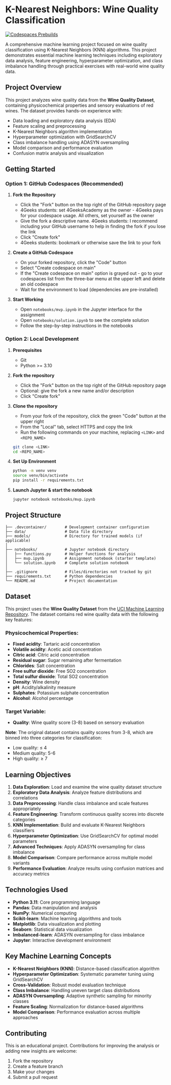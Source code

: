 # K-Nearest Neighbors: Wine Quality Classification

[![Codespaces Prebuilds](https://github.com/4GeeksAcademy/gperdrizet-k-nearest-neighbors/actions/workflows/codespaces/create_codespaces_prebuilds/badge.svg)](https://github.com/4GeeksAcademy/gperdrizet-k-nearest-neighbors/actions/workflows/codespaces/create_codespaces_prebuilds)

A comprehensive machine learning project focused on wine quality classification using K-Nearest Neighbors (KNN) algorithms. This project demonstrates essential machine learning techniques including exploratory data analysis, feature engineering, hyperparameter optimization, and class imbalance handling through practical exercises with real-world wine quality data.


## Project Overview

This project analyzes wine quality data from the **Wine Quality Dataset**, containing physicochemical properties and sensory evaluations of red wines. The dataset provides hands-on experience with:

- Data loading and exploratory data analysis (EDA)
- Feature scaling and preprocessing
- K-Nearest Neighbors algorithm implementation
- Hyperparameter optimization with GridSearchCV
- Class imbalance handling using ADASYN oversampling
- Model comparison and performance evaluation
- Confusion matrix analysis and visualization


## Getting Started

### Option 1: GitHub Codespaces (Recommended)

1. **Fork the Repository**
   - Click the "Fork" button on the top right of the GitHub repository page
   - 4Geeks students: set 4GeeksAcademy as the owner - 4Geeks pays for your codespace usage. All others, set yourself as the owner
   - Give the fork a descriptive name. 4Geeks students: I recommend including your GitHub username to help in finding the fork if you lose the link
   - Click "Create fork"
   - 4Geeks students: bookmark or otherwise save the link to your fork

2. **Create a GitHub Codespace**
   - On your forked repository, click the "Code" button
   - Select "Create codespace on main"
   - If the "Create codespace on main" option is grayed out - go to your codespaces list from the three-bar menu at the upper left and delete an old codespace
   - Wait for the environment to load (dependencies are pre-installed)

3. **Start Working**
   - Open `notebooks/mvp.ipynb` in the Jupyter interface for the assignment
   - Open `notebooks/solution.ipynb` to see the complete solution
   - Follow the step-by-step instructions in the notebooks

### Option 2: Local Development

1. **Prerequisites**
   - Git
   - Python >= 3.10

2. **Fork the repository**
   - Click the "Fork" button on the top right of the GitHub repository page
   - Optional: give the fork a new name and/or description
   - Click "Create fork"

3. **Clone the repository**
   - From your fork of the repository, click the green "Code" button at the upper right
   - From the "Local" tab, select HTTPS and copy the link
   - Run the following commands on your machine, replacing `<LINK>` and `<REPO_NAME>`

   ```bash
   git clone <LINK>
   cd <REPO_NAME>
   ```

4. **Set Up Environment**

   ```bash
   python -m venv venv
   source venv/bin/activate
   pip install -r requirements.txt
   ```

5. **Launch Jupyter & start the notebook**
   ```bash
   jupyter notebook notebooks/mvp.ipynb
   ```


## Project Structure

```
├── .devcontainer/        # Development container configuration
├── data/                 # Data file directory
├── models/               # Directory for trained models (if applicable)
│
├── notebooks/            # Jupyter notebook directory
│   ├── functions.py      # Helper functions for analysis
│   ├── mvp.ipynb         # Assignment notebook (starter template)
│   └── solution.ipynb    # Complete solution notebook
│
├── .gitignore            # Files/directories not tracked by git
├── requirements.txt      # Python dependencies
└── README.md             # Project documentation
```

## Dataset

This project uses the **Wine Quality Dataset** from the [UCI Machine Learning Repository](https://archive.ics.uci.edu/dataset/186/wine+quality). The dataset contains red wine quality data with the following key features:

### Physicochemical Properties:
- **Fixed acidity**: Tartaric acid concentration
- **Volatile acidity**: Acetic acid concentration  
- **Citric acid**: Citric acid concentration
- **Residual sugar**: Sugar remaining after fermentation
- **Chlorides**: Salt concentration
- **Free sulfur dioxide**: Free SO2 concentration
- **Total sulfur dioxide**: Total SO2 concentration
- **Density**: Wine density
- **pH**: Acidity/alkalinity measure
- **Sulphates**: Potassium sulphate concentration
- **Alcohol**: Alcohol percentage

### Target Variable:
- **Quality**: Wine quality score (3-8) based on sensory evaluation

**Note**: The original dataset contains quality scores from 3-8, which are binned into three categories for classification:
- Low quality: ≤ 4
- Medium quality: 5-6  
- High quality: ≥ 7


## Learning Objectives

1. **Data Exploration**: Load and examine the wine quality dataset structure
2. **Exploratory Data Analysis**: Analyze feature distributions and correlations
3. **Data Preprocessing**: Handle class imbalance and scale features appropriately  
4. **Feature Engineering**: Transform continuous quality scores into discrete categories
5. **KNN Implementation**: Build and evaluate K-Nearest Neighbors classifiers
6. **Hyperparameter Optimization**: Use GridSearchCV for optimal model parameters
7. **Advanced Techniques**: Apply ADASYN oversampling for class imbalance
8. **Model Comparison**: Compare performance across multiple model variants
9. **Performance Evaluation**: Analyze results using confusion matrices and accuracy metrics


## Technologies Used

- **Python 3.11**: Core programming language
- **Pandas**: Data manipulation and analysis
- **NumPy**: Numerical computing
- **Scikit-learn**: Machine learning algorithms and tools
- **Matplotlib**: Data visualization and plotting
- **Seaborn**: Statistical data visualization
- **Imbalanced-learn**: ADASYN oversampling for class imbalance
- **Jupyter**: Interactive development environment

## Key Machine Learning Concepts

- **K-Nearest Neighbors (KNN)**: Distance-based classification algorithm
- **Hyperparameter Optimization**: Systematic parameter tuning using GridSearchCV
- **Cross-Validation**: Robust model evaluation technique
- **Class Imbalance**: Handling uneven target class distributions
- **ADASYN Oversampling**: Adaptive synthetic sampling for minority classes
- **Feature Scaling**: Normalization for distance-based algorithms
- **Model Comparison**: Performance evaluation across multiple approaches

## Contributing

This is an educational project. Contributions for improving the analysis or adding new insights are welcome:

1. Fork the repository
2. Create a feature branch
3. Make your changes
4. Submit a pull request
